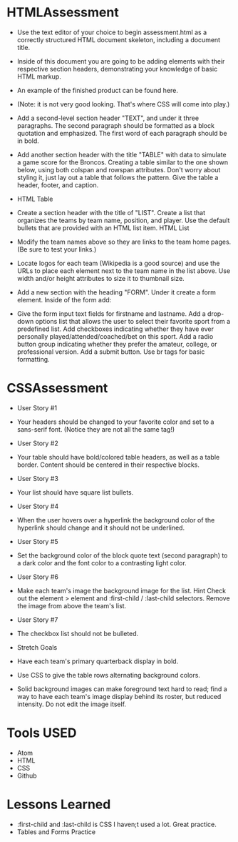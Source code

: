 # HTMLAssessment

- Use the text editor of your choice to begin assessment.html as a correctly structured HTML document skeleton, including a document title.

- Inside of this document you are going to be adding elements with their respective section headers, demonstrating your knowledge of basic HTML markup.

- An example of the finished product can be found here.

- (Note: it is not very good looking. That's where CSS will come into play.)

- Add a second-level section header "TEXT", and under it three paragraphs. The second paragraph should be formatted as a block quotation and emphasized. The first word of each paragraph should be in bold.

- Add another section header with the title "TABLE" with data to simulate a game score for the Broncos. Creating a table similar to the one shown below, using both colspan and rowspan attributes. Don't worry about styling it, just lay out a table that follows the pattern. Give the table a header, footer, and caption.

- HTML Table

- Create a section header with the title of "LIST". Create a list that organizes the teams by team name, position, and player. Use the default bullets that are provided with an HTML list item.
HTML List

- Modify the team names above so they are links to the team home pages. (Be sure to test your links.)

- Locate logos for each team (Wikipedia is a good source) and use the URLs to place each element next to the team name in the list above. Use width and/or height attributes to size it to thumbnail size.

- Add a new section with the heading "FORM". Under it create a form element. Inside of the form add:

- Give the form input text fields for firstname and lastname.
Add a drop-down options list that allows the user to select their favorite sport from a predefined list.
Add checkboxes indicating whether they have ever personally played/attended/coached/bet on this sport.
Add a radio button group indicating whether they prefer the amateur, college, or professional version.
Add a submit button.
Use br tags for basic formatting.


# CSSAssessment

- User Story #1
- Your headers should be changed to your favorite color and set to a sans-serif font. (Notice they are not all the same tag!)

- User Story #2
- Your table should have bold/colored table headers, as well as a table border. Content should be centered in their respective blocks.

- User Story #3
- Your list should have square list bullets.

- User Story #4
- When the user hovers over a hyperlink the background color of the hyperlink should change and it should not be underlined.

- User Story #5
- Set the background color of the block quote text (second paragraph) to a dark color and the font color to a contrasting light color.

- User Story #6
- Make each team's image the background image for the list. Hint Check out the element > element and :first-child / :last-child selectors. Remove the image from above the team's list.

- User Story #7
- The checkbox list should not be bulleted.

- Stretch Goals
- Have each team's primary quarterback display in bold.

- Use CSS to give the table rows alternating background colors.

- Solid background images can make foreground text hard to read; find a way to have each team's image display behind its roster, but reduced intensity. Do not edit the image itself.


# Tools USED

- Atom
- HTML
- CSS
- Github

# Lessons Learned

- :first-child and :last-child is CSS I haven;t used a lot.  Great practice.
- Tables and Forms Practice
